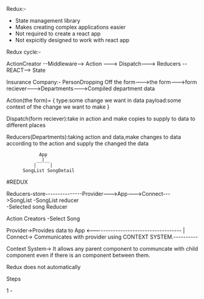Redux:-

- State management library
- Makes creating complex applications easier
- Not required to create a react app
- Not expicitly designed to work with react app

Redux cycle:-

ActionCreator --Middleware--> Action ---> Dispatch---> Reducers --REACT--> State

Insurance Company:-
PersonDropping Off the form--->the form--->form reciever--->Departments--->Compiled department data

Action(the form)= {
type:some change we want in data
payload:some context of the change we want to make
}

Dispatch(form reciever):take in action and make copies to supply to data to different places

Reducers(Departments):taking action and data,make changes to data according to the action and supply the changed the data

                App
               __|__
              |     |
          SongList SongDetail

#REDUX

Reducers-store---------------Provider--->App--->Connect--->SongList
-SongList reducer  
-Selected song Reducer

Action Creators
-Select Song

Provider->Provides data to App <------------------------------------
|  
Connect-> Communicates with provider using CONTEXT SYSTEM.----------

Context System-> It allows any parent component to communcate with child component even if there is an component between them.

Redux does not automatically

Steps

1 -
